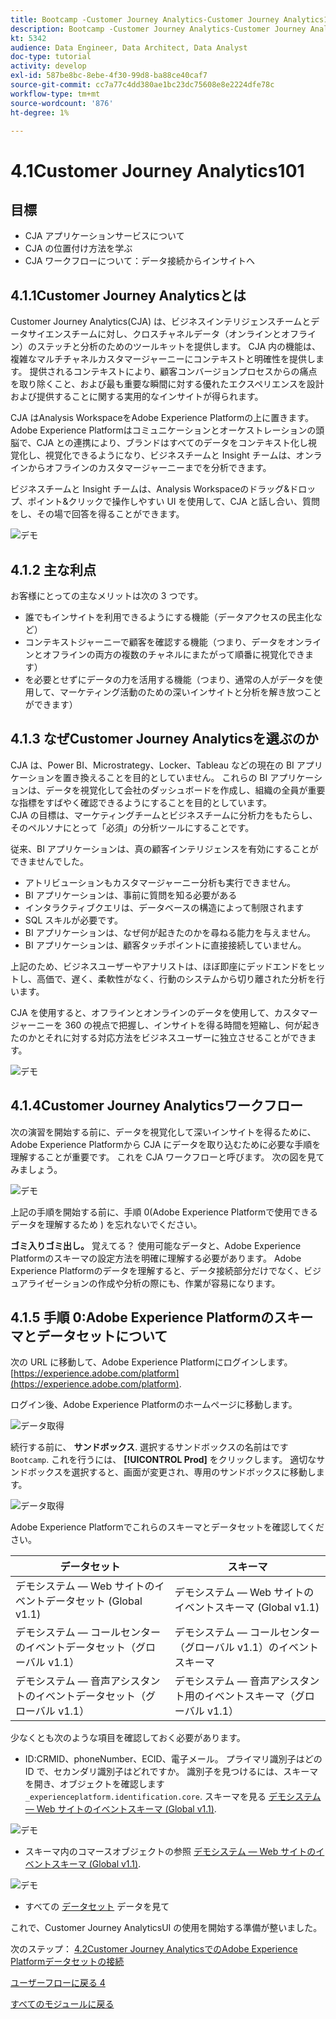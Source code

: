 ```yaml
---
title: Bootcamp -Customer Journey Analytics-Customer Journey Analytics101
description: Bootcamp -Customer Journey Analytics-Customer Journey Analytics101
kt: 5342
audience: Data Engineer, Data Architect, Data Analyst
doc-type: tutorial
activity: develop
exl-id: 587be8bc-8ebe-4f30-99d8-ba88ce40caf7
source-git-commit: cc7a77c4dd380ae1bc23dc75608e8e2224dfe78c
workflow-type: tm+mt
source-wordcount: '876'
ht-degree: 1%

---
```


# 4.1Customer Journey Analytics101

## 目標

- CJA アプリケーションサービスについて
- CJA の位置付け方法を学ぶ
- CJA ワークフローについて：データ接続からインサイトへ

## 4.1.1Customer Journey Analyticsとは

Customer Journey Analytics(CJA) は、ビジネスインテリジェンスチームとデータサイエンスチームに対し、クロスチャネルデータ（オンラインとオフライン）のステッチと分析のためのツールキットを提供します。 CJA 内の機能は、複雑なマルチチャネルカスタマージャーニーにコンテキストと明確性を提供します。 提供されるコンテキストにより、顧客コンバージョンプロセスからの痛点を取り除くこと、および最も重要な瞬間に対する優れたエクスペリエンスを設計および提供することに関する実用的なインサイトが得られます。

CJA はAnalysis WorkspaceをAdobe Experience Platformの上に置きます。 Adobe Experience Platformはコミュニケーションとオーケストレーションの頭脳で、CJA との連携により、ブランドはすべてのデータをコンテキスト化し視覚化し、視覚化できるようになり、ビジネスチームと Insight チームは、オンラインからオフラインのカスタマージャーニーまでを分析できます。

ビジネスチームと Insight チームは、Analysis Workspaceのドラッグ&amp;ドロップ、ポイント&amp;クリックで操作しやすい UI を使用して、CJA と話し合い、質問をし、その場で回答を得ることができます。

![デモ](./images/cja-adv-analysis1.png)

## 4.1.2 主な利点

お客様にとっての主なメリットは次の 3 つです。

- 誰でもインサイトを利用できるようにする機能（データアクセスの民主化など）
- コンテキストジャーニーで顧客を確認する機能（つまり、データをオンラインとオフラインの両方の複数のチャネルにまたがって順番に視覚化できます）
- を必要とせずにデータの力を活用する機能（つまり、通常の人がデータを使用して、マーケティング活動のための深いインサイトと分析を解き放つことができます）

## 4.1.3 なぜCustomer Journey Analyticsを選ぶのか

CJA は、Power BI、Microstrategy、Locker、Tableau などの現在の BI アプリケーションを置き換えることを目的としていません。 これらの BI アプリケーションは、データを視覚化して会社のダッシュボードを作成し、組織の全員が重要な指標をすばやく確認できるようにすることを目的としています。\
CJA の目標は、マーケティングチームとビジネスチームに分析力をもたらし、そのペルソナにとって「必須」の分析ツールにすることです。

従来、BI アプリケーションは、真の顧客インテリジェンスを有効にすることができませんでした。

- アトリビューションもカスタマージャーニー分析も実行できません。
- BI アプリケーションは、事前に質問を知る必要がある
- インタラクティブクエリは、データベースの構造によって制限されます
- SQL スキルが必要です。
- BI アプリケーションは、なぜ何が起きたのかを尋ねる能力を与えません。
- BI アプリケーションは、顧客タッチポイントに直接接続していません。

上記のため、ビジネスユーザーやアナリストは、ほぼ即座にデッドエンドをヒットし、高価で、遅く、柔軟性がなく、行動のシステムから切り離された分析を行います。

CJA を使用すると、オフラインとオンラインのデータを使用して、カスタマージャーニーを 360 の視点で把握し、インサイトを得る時間を短縮し、何が起きたのかとそれに対する対応方法をビジネスユーザーに独立させることができます。

![デモ](./images/cja-use-case.png)

## 4.1.4Customer Journey Analyticsワークフロー

次の演習を開始する前に、データを視覚化して深いインサイトを得るために、Adobe Experience Platformから CJA にデータを取り込むために必要な手順を理解することが重要です。 これを CJA ワークフローと呼びます。 次の図を見てみましょう。

![デモ](./images/cja-work-flow.jpg)

上記の手順を開始する前に、手順 0(Adobe Experience Platformで使用できるデータを理解するため ) を忘れないでください。

**ゴミ入りゴミ出し。** 覚えてる？ 使用可能なデータと、Adobe Experience Platformのスキーマの設定方法を明確に理解する必要があります。 Adobe Experience Platformのデータを理解すると、データ接続部分だけでなく、ビジュアライゼーションの作成や分析の際にも、作業が容易になります。

## 4.1.5 手順 0:Adobe Experience Platformのスキーマとデータセットについて

次の URL に移動して、Adobe Experience Platformにログインします。 [https://experience.adobe.com/platform](https://experience.adobe.com/platform).

ログイン後、Adobe Experience Platformのホームページに移動します。

![データ取得](../uc1/images/home.png)

続行する前に、 **サンドボックス**. 選択するサンドボックスの名前はです ``Bootcamp``. これを行うには、 **[!UICONTROL Prod]** をクリックします。 適切なサンドボックスを選択すると、画面が変更され、専用のサンドボックスに移動します。

![データ取得](../uc1/images/sb1.png)

Adobe Experience Platformでこれらのスキーマとデータセットを確認してください。

| データセット | スキーマ |
| ----------------- |-------------| 
| デモシステム — Web サイトのイベントデータセット (Global v1.1) | デモシステム — Web サイトのイベントスキーマ (Global v1.1) |
| デモシステム — コールセンターのイベントデータセット（グローバル v1.1） | デモシステム — コールセンター（グローバル v1.1）のイベントスキーマ |
| デモシステム — 音声アシスタントのイベントデータセット（グローバル v1.1） | デモシステム — 音声アシスタント用のイベントスキーマ（グローバル v1.1） |

少なくとも次のような項目を確認しておく必要があります。

- ID:CRMID、phoneNumber、ECID、電子メール。 プライマリ識別子はどの ID で、セカンダリ識別子はどれですか。
識別子を見つけるには、スキーマを開き、オブジェクトを確認します `_experienceplatform.identification.core`. スキーマを見る [デモシステム — Web サイトのイベントスキーマ (Global v1.1)](https://experience.adobe.com/platform/schema).

![デモ](./images/identity.png)

- スキーマ内のコマースオブジェクトの参照 [デモシステム — Web サイトのイベントスキーマ (Global v1.1)](https://experience.adobe.com/platform/schema).

![デモ](./images/commerce.png)

- すべての [データセット](https://experience.adobe.com/platform/dataset/browse?limit=50&amp;page=1&amp;sortDescending=1&amp;sortField=created) データを見て

これで、Customer Journey AnalyticsUI の使用を開始する準備が整いました。

次のステップ： [4.2Customer Journey AnalyticsでのAdobe Experience Platformデータセットの接続](./ex2.md)

[ユーザーフローに戻る 4](./uc4.md)

[すべてのモジュールに戻る](../../overview.md)
